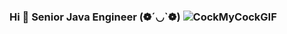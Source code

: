 ### Hi 👋 Senior Java Engineer (❁´◡`❁) ![CockMyCockGIF](https://user-images.githubusercontent.com/3343809/142038027-f6d77076-8ac9-4fe3-88ac-ed787b406a69.gif)


<!--
**yvikentiev/yvikentiev** is a ✨ _special_ ✨ repository because its `README.md` (this file) appears on your GitHub profile.

Here are some ideas to get you started:

- 🔭 I’m currently working on ...
- 🌱 I’m currently learning ...
- 👯 I’m looking to collaborate on ...
- 🤔 I’m looking for help with ...
- 💬 Ask me about ...
- 📫 How to reach me: ...
- 😄 Pronouns: ...
- ⚡ Fun fact: ...
-->
